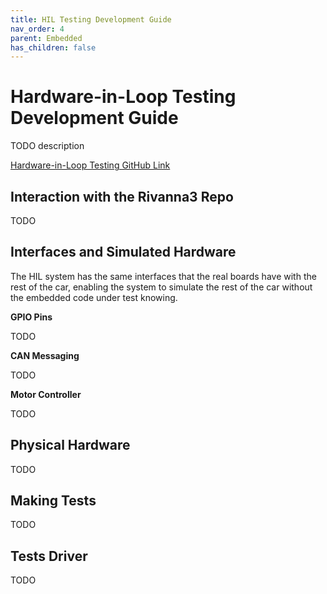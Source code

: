 ```yaml
---
title: HIL Testing Development Guide
nav_order: 4
parent: Embedded
has_children: false
---
```


# Hardware-in-Loop Testing Development Guide

TODO description 

[Hardware-in-Loop Testing GitHub Link](https://github.com/solarcaratuva/HiL_Testing)

## Interaction with the Rivanna3 Repo

TODO

## Interfaces and Simulated Hardware

The HIL system has the same interfaces that the real boards have with the rest of the car, enabling the system to simulate the rest of the car without the embedded code under test knowing. 

**GPIO Pins**

TODO

**CAN Messaging**

TODO

**Motor Controller**

TODO

## Physical Hardware

TODO

## Making Tests

TODO

## Tests Driver

TODO